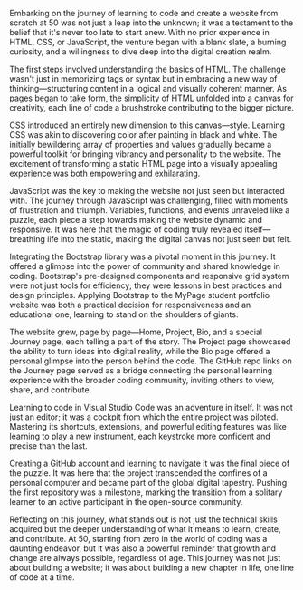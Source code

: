Embarking on the journey of learning to code and create a website from scratch at 50 was not just a leap into the unknown; it was a testament to the belief that it's never too late to start anew. With no prior experience in HTML, CSS, or JavaScript, the venture began with a blank slate, a burning curiosity, and a willingness to dive deep into the digital creation realm.

The first steps involved understanding the basics of HTML. The challenge wasn't just in memorizing tags or syntax but in embracing a new way of thinking—structuring content in a logical and visually coherent manner. As pages began to take form, the simplicity of HTML unfolded into a canvas for creativity, each line of code a brushstroke contributing to the bigger picture.

CSS introduced an entirely new dimension to this canvas—style. Learning CSS was akin to discovering color after painting in black and white. The initially bewildering array of properties and values gradually became a powerful toolkit for bringing vibrancy and personality to the website. The excitement of transforming a static HTML page into a visually appealing experience was both empowering and exhilarating.

JavaScript was the key to making the website not just seen but interacted with. The journey through JavaScript was challenging, filled with moments of frustration and triumph. Variables, functions, and events unraveled like a puzzle, each piece a step towards making the website dynamic and responsive. It was here that the magic of coding truly revealed itself—breathing life into the static, making the digital canvas not just seen but felt.

Integrating the Bootstrap library was a pivotal moment in this journey. It offered a glimpse into the power of community and shared knowledge in coding. Bootstrap's pre-designed components and responsive grid system were not just tools for efficiency; they were lessons in best practices and design principles. Applying Bootstrap to the MyPage student portfolio website was both a practical decision for responsiveness and an educational one, learning to stand on the shoulders of giants.

The website grew, page by page—Home, Project, Bio, and a special Journey page, each telling a part of the story. The Project page showcased the ability to turn ideas into digital reality, while the Bio page offered a personal glimpse into the person behind the code. The GitHub repo links on the Journey page served as a bridge connecting the personal learning experience with the broader coding community, inviting others to view, share, and contribute.

Learning to code in Visual Studio Code was an adventure in itself. It was not just an editor; it was a cockpit from which the entire project was piloted. Mastering its shortcuts, extensions, and powerful editing features was like learning to play a new instrument, each keystroke more confident and precise than the last.

Creating a GitHub account and learning to navigate it was the final piece of the puzzle. It was here that the project transcended the confines of a personal computer and became part of the global digital tapestry. Pushing the first repository was a milestone, marking the transition from a solitary learner to an active participant in the open-source community.

Reflecting on this journey, what stands out is not just the technical skills acquired but the deeper understanding of what it means to learn, create, and contribute. At 50, starting from zero in the world of coding was a daunting endeavor, but it was also a powerful reminder that growth and change are always possible, regardless of age. This journey was not just about building a website; it was about building a new chapter in life, one line of code at a time.
